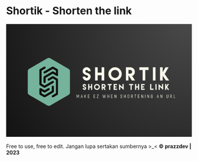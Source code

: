 # Shortik - Shorten the link
<img src="https://github.com/prazzdev/ShTik/blob/main/assets/img/logo2.png">

Free to use, free to edit.
Jangan lupa sertakan sumbernya >_<
<b>© prazzdev | 2023